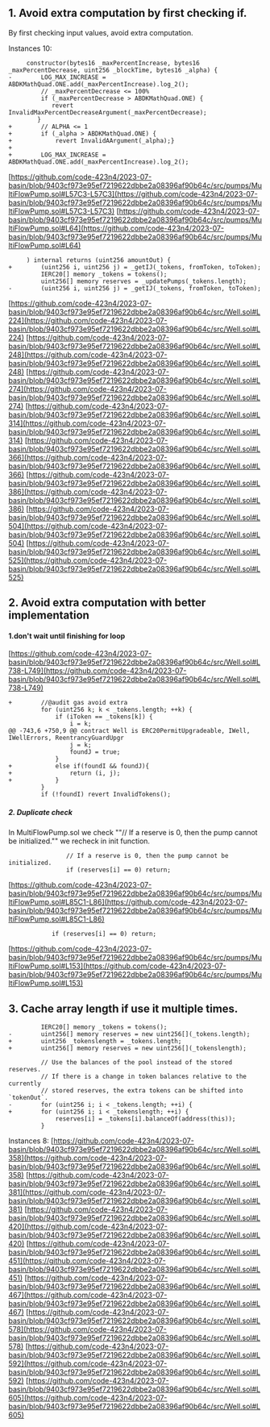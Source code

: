 ## 1. Avoid extra computation by first checking if.
By first checking input values, avoid extra computation.

Instances 10:
```git
     constructor(bytes16 _maxPercentIncrease, bytes16 _maxPercentDecrease, uint256 _blockTime, bytes16 _alpha) {
-        LOG_MAX_INCREASE = ABDKMathQuad.ONE.add(_maxPercentIncrease).log_2();
         // _maxPercentDecrease <= 100%
         if (_maxPercentDecrease > ABDKMathQuad.ONE) {
            revert InvalidMaxPercentDecreaseArgument(_maxPercentDecrease);
        }          
+        // ALPHA <= 1
+        if (_alpha > ABDKMathQuad.ONE) { 
+            revert InvalidAArgument(_alpha);}
+
+        LOG_MAX_INCREASE = ABDKMathQuad.ONE.add(_maxPercentIncrease).log_2();
```
[https://github.com/code-423n4/2023-07-basin/blob/9403cf973e95ef7219622dbbe2a08396af90b64c/src/pumps/MultiFlowPump.sol#L57C3-L57C3](https://github.com/code-423n4/2023-07-basin/blob/9403cf973e95ef7219622dbbe2a08396af90b64c/src/pumps/MultiFlowPump.sol#L57C3-L57C3)
[https://github.com/code-423n4/2023-07-basin/blob/9403cf973e95ef7219622dbbe2a08396af90b64c/src/pumps/MultiFlowPump.sol#L64](https://github.com/code-423n4/2023-07-basin/blob/9403cf973e95ef7219622dbbe2a08396af90b64c/src/pumps/MultiFlowPump.sol#L64)
```git
     ) internal returns (uint256 amountOut) {
+        (uint256 i, uint256 j) = _getIJ(_tokens, fromToken, toToken); 
         IERC20[] memory _tokens = tokens();
         uint256[] memory reserves = _updatePumps(_tokens.length);
-        (uint256 i, uint256 j) = _getIJ(_tokens, fromToken, toToken);
```
[https://github.com/code-423n4/2023-07-basin/blob/9403cf973e95ef7219622dbbe2a08396af90b64c/src/Well.sol#L224](https://github.com/code-423n4/2023-07-basin/blob/9403cf973e95ef7219622dbbe2a08396af90b64c/src/Well.sol#L224)
[https://github.com/code-423n4/2023-07-basin/blob/9403cf973e95ef7219622dbbe2a08396af90b64c/src/Well.sol#L248](https://github.com/code-423n4/2023-07-basin/blob/9403cf973e95ef7219622dbbe2a08396af90b64c/src/Well.sol#L248)
[https://github.com/code-423n4/2023-07-basin/blob/9403cf973e95ef7219622dbbe2a08396af90b64c/src/Well.sol#L274](https://github.com/code-423n4/2023-07-basin/blob/9403cf973e95ef7219622dbbe2a08396af90b64c/src/Well.sol#L274)
[https://github.com/code-423n4/2023-07-basin/blob/9403cf973e95ef7219622dbbe2a08396af90b64c/src/Well.sol#L314](https://github.com/code-423n4/2023-07-basin/blob/9403cf973e95ef7219622dbbe2a08396af90b64c/src/Well.sol#L314)
[https://github.com/code-423n4/2023-07-basin/blob/9403cf973e95ef7219622dbbe2a08396af90b64c/src/Well.sol#L366](https://github.com/code-423n4/2023-07-basin/blob/9403cf973e95ef7219622dbbe2a08396af90b64c/src/Well.sol#L366)
[https://github.com/code-423n4/2023-07-basin/blob/9403cf973e95ef7219622dbbe2a08396af90b64c/src/Well.sol#L386](https://github.com/code-423n4/2023-07-basin/blob/9403cf973e95ef7219622dbbe2a08396af90b64c/src/Well.sol#L386)
[https://github.com/code-423n4/2023-07-basin/blob/9403cf973e95ef7219622dbbe2a08396af90b64c/src/Well.sol#L504](https://github.com/code-423n4/2023-07-basin/blob/9403cf973e95ef7219622dbbe2a08396af90b64c/src/Well.sol#L504)
[https://github.com/code-423n4/2023-07-basin/blob/9403cf973e95ef7219622dbbe2a08396af90b64c/src/Well.sol#L525](https://github.com/code-423n4/2023-07-basin/blob/9403cf973e95ef7219622dbbe2a08396af90b64c/src/Well.sol#L525)

## 2. Avoid extra computation with better implementation
#### 1.don't wait until finishing for loop
[https://github.com/code-423n4/2023-07-basin/blob/9403cf973e95ef7219622dbbe2a08396af90b64c/src/Well.sol#L738-L749](https://github.com/code-423n4/2023-07-basin/blob/9403cf973e95ef7219622dbbe2a08396af90b64c/src/Well.sol#L738-L749)
```git
+        //@audit gas avoid extra
         for (uint256 k; k < _tokens.length; ++k) {
             if (iToken == _tokens[k]) {
                 i = k;
@@ -743,6 +750,9 @@ contract Well is ERC20PermitUpgradeable, IWell, IWellErrors, ReentrancyGuardUpgr
                 j = k;
                 foundJ = true;
             }
+            else if(foundI && foundJ){
+                return (i, j);
+            }
         }
         if (!foundI) revert InvalidTokens();
```
##### 2. Duplicate check
In MultiFlowPump.sol we check 
""// If a reserve is 0, then the pump cannot be initialized.""
we recheck in init function.
```solidtiy
                // If a reserve is 0, then the pump cannot be initialized.
                if (reserves[i] == 0) return;
```
[https://github.com/code-423n4/2023-07-basin/blob/9403cf973e95ef7219622dbbe2a08396af90b64c/src/pumps/MultiFlowPump.sol#L85C1-L86](https://github.com/code-423n4/2023-07-basin/blob/9403cf973e95ef7219622dbbe2a08396af90b64c/src/pumps/MultiFlowPump.sol#L85C1-L86)
```
            if (reserves[i] == 0) return;
```
[https://github.com/code-423n4/2023-07-basin/blob/9403cf973e95ef7219622dbbe2a08396af90b64c/src/pumps/MultiFlowPump.sol#L153](https://github.com/code-423n4/2023-07-basin/blob/9403cf973e95ef7219622dbbe2a08396af90b64c/src/pumps/MultiFlowPump.sol#L153)
## 3. Cache array length if use it multiple times.
```
         IERC20[] memory _tokens = tokens();
-        uint256[] memory reserves = new uint256[](_tokens.length);
+        uint256 _tokenslength = _tokens.length;
+        uint256[] memory reserves = new uint256[](_tokenslength);
 
         // Use the balances of the pool instead of the stored reserves.
         // If there is a change in token balances relative to the currently
         // stored reserves, the extra tokens can be shifted into `tokenOut`.
-        for (uint256 i; i < _tokens.length; ++i) {
+        for (uint256 i; i < _tokenslength; ++i) {
             reserves[i] = _tokens[i].balanceOf(address(this));
         }
```
Instances 8:
[https://github.com/code-423n4/2023-07-basin/blob/9403cf973e95ef7219622dbbe2a08396af90b64c/src/Well.sol#L358](https://github.com/code-423n4/2023-07-basin/blob/9403cf973e95ef7219622dbbe2a08396af90b64c/src/Well.sol#L358)
[https://github.com/code-423n4/2023-07-basin/blob/9403cf973e95ef7219622dbbe2a08396af90b64c/src/Well.sol#L381](https://github.com/code-423n4/2023-07-basin/blob/9403cf973e95ef7219622dbbe2a08396af90b64c/src/Well.sol#L381)
[https://github.com/code-423n4/2023-07-basin/blob/9403cf973e95ef7219622dbbe2a08396af90b64c/src/Well.sol#L420](https://github.com/code-423n4/2023-07-basin/blob/9403cf973e95ef7219622dbbe2a08396af90b64c/src/Well.sol#L420)
[https://github.com/code-423n4/2023-07-basin/blob/9403cf973e95ef7219622dbbe2a08396af90b64c/src/Well.sol#L451](https://github.com/code-423n4/2023-07-basin/blob/9403cf973e95ef7219622dbbe2a08396af90b64c/src/Well.sol#L451)
[https://github.com/code-423n4/2023-07-basin/blob/9403cf973e95ef7219622dbbe2a08396af90b64c/src/Well.sol#L467](https://github.com/code-423n4/2023-07-basin/blob/9403cf973e95ef7219622dbbe2a08396af90b64c/src/Well.sol#L467)
[https://github.com/code-423n4/2023-07-basin/blob/9403cf973e95ef7219622dbbe2a08396af90b64c/src/Well.sol#L578](https://github.com/code-423n4/2023-07-basin/blob/9403cf973e95ef7219622dbbe2a08396af90b64c/src/Well.sol#L578)
[https://github.com/code-423n4/2023-07-basin/blob/9403cf973e95ef7219622dbbe2a08396af90b64c/src/Well.sol#L592](https://github.com/code-423n4/2023-07-basin/blob/9403cf973e95ef7219622dbbe2a08396af90b64c/src/Well.sol#L592)
[https://github.com/code-423n4/2023-07-basin/blob/9403cf973e95ef7219622dbbe2a08396af90b64c/src/Well.sol#L605](https://github.com/code-423n4/2023-07-basin/blob/9403cf973e95ef7219622dbbe2a08396af90b64c/src/Well.sol#L605)



